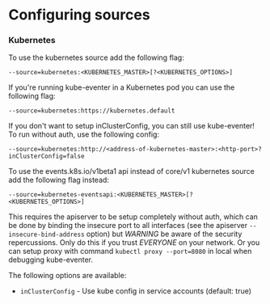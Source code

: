 Configuring sources
===================
### Kubernetes
To use the kubernetes source add the following flag:

	--source=kubernetes:<KUBERNETES_MASTER>[?<KUBERNETES_OPTIONS>]

If you're running kube-eventer in a Kubernetes pod you can use the following flag:

	--source=kubernetes:https://kubernetes.default

If you don't want to setup inClusterConfig, you can still use kube-eventer! To run without auth, use the following config:

	--source=kubernetes:http://<address-of-kubernetes-master>:<http-port>?inClusterConfig=false

To use the events.k8s.io/v1beta1 api instead of core/v1 kubernetes source add the following flag instead:

	--source=kubernetes-eventsapi:<KUBERNETES_MASTER>[?<KUBERNETES_OPTIONS>]
	
This requires the apiserver to be setup completely without auth, which can be done by binding the insecure port to all interfaces (see the apiserver `--insecure-bind-address` option) but *WARNING* be aware of the security repercussions. Only do this if you trust *EVERYONE* on your network. Or you can setup proxy with command `kubectl proxy --port=8080` in local when debugging kube-eventer.

The following options are available:
* `inClusterConfig` - Use kube config in service accounts (default: true)
